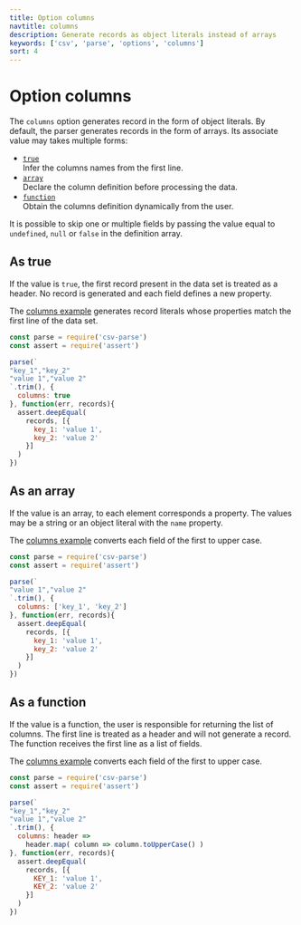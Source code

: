 ```yaml
---
title: Option columns
navtitle: columns
description: Generate records as object literals instead of arrays
keywords: ['csv', 'parse', 'options', 'columns']
sort: 4
---
```


# Option columns

The `columns` option generates record in the form of object literals. By default, the parser generates records in the form of arrays. Its associate value may takes multiple forms:

* [`true`](#as-true)    
  Infer the columns names from the first line.
* [`array`](#as-an-array)    
  Declare the column definition before processing the data.
* [`function`](#as-a-function)   
  Obtain the columns definition dynamically from the user.

It is possible to skip one or multiple fields by passing the value equal to `undefined`, `null` or `false` in the definition array.

## As true

If the value is `true`, the first record present in the data set is treated as a header. No record is generated and each field defines a new property.

The [columns example](https://github.com/adaltas/node-csv-parse/blob/master/samples/option.columns.true.js) generates record literals whose properties match the first line of the data set.

```js
const parse = require('csv-parse')
const assert = require('assert')

parse(`
"key_1","key_2"
"value 1","value 2"
`.trim(), {
  columns: true
}, function(err, records){
  assert.deepEqual(
    records, [{
      key_1: 'value 1',
      key_2: 'value 2'
    }]
  )
})
```

## As an array

If the value is an array, to each element corresponds a property. The values may be a string or an object literal with the `name` property.

The [columns example](https://github.com/adaltas/node-csv-parse/blob/master/samples/option.columns.function.js) converts each field of the first to upper case.

```js
const parse = require('csv-parse')
const assert = require('assert')

parse(`
"value 1","value 2"
`.trim(), {
  columns: ['key_1', 'key_2']
}, function(err, records){
  assert.deepEqual(
    records, [{
      key_1: 'value 1',
      key_2: 'value 2'
    }]
  )
})
```

## As a function

If the value is a function, the user is responsible for returning the list of columns.  The first line is treated as a header and will not generate a record. The function receives the first line as a list of fields.

The [columns example](https://github.com/adaltas/node-csv-parse/blob/master/samples/option.columns.function.js) converts each field of the first to upper case.

```js
const parse = require('csv-parse')
const assert = require('assert')

parse(`
"key_1","key_2"
"value 1","value 2"
`.trim(), {
  columns: header =>
    header.map( column => column.toUpperCase() )
}, function(err, records){
  assert.deepEqual(
    records, [{
      KEY_1: 'value 1',
      KEY_2: 'value 2'
    }]
  )
})
```
